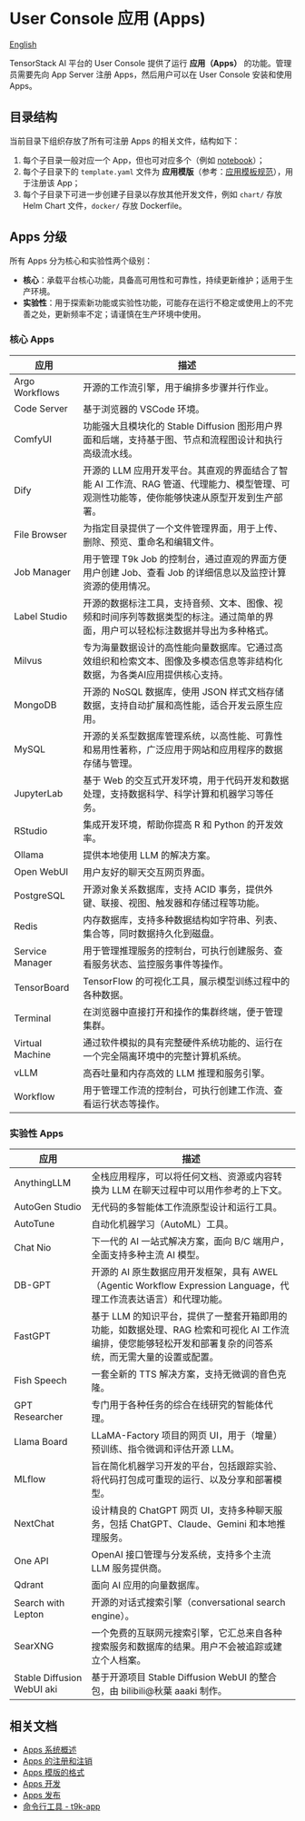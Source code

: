 # User Console 应用 (Apps)

[English](./README.md)

TensorStack AI 平台的 User Console 提供了运行 **应用（Apps）** 的功能。管理员需要先向 App Server 注册 Apps，然后用户可以在 User Console 安装和使用 Apps。

## 目录结构

当前目录下组织存放了所有可注册 Apps 的相关文件，结构如下：

1. 每个子目录一般对应一个 App，但也可对应多个（例如 [notebook](./notebook/)）；
2. 每个子目录下的 `template.yaml` 文件为 **应用模版**（参考：[应用模板规范](../docs/template.md)），用于注册该 App；
3. 每个子目录下可进一步创建子目录以存放其他开发文件，例如 `chart/` 存放 Helm Chart 文件，`docker/` 存放 Dockerfile。

## Apps 分级

所有 Apps 分为核心和实验性两个级别：

* **核心**：承载平台核心功能，具备高可用性和可靠性，持续更新维护；适用于生产环境。
* **实验性**：用于探索新功能或实验性功能，可能存在运行不稳定或使用上的不完善之处，更新频率不定；请谨慎在生产环境中使用。

### 核心 Apps

| 应用            | 描述                                                                                                                                        |
| --------------- | ------------------------------------------------------------------------------------------------------------------------------------------- |
| Argo Workflows  | 开源的工作流引擎，用于编排多步骤并行作业。                                                                                                  |
| Code Server     | 基于浏览器的 VSCode 环境。                                                                                                                  |
| ComfyUI         | 功能强大且模块化的 Stable Diffusion 图形用户界面和后端，支持基于图、节点和流程图设计和执行高级流水线。                                      |
| Dify            | 开源的 LLM 应用开发平台。其直观的界面结合了智能 AI 工作流、RAG 管道、代理能力、模型管理、可观测性功能等，使你能够快速从原型开发到生产部署。 |
| File Browser    | 为指定目录提供了一个文件管理界面，用于上传、删除、预览、重命名和编辑文件。                                                                  |
| Job Manager     | 用于管理 T9k Job 的控制台，通过直观的界面方便用户创建 Job、查看 Job 的详细信息以及监控计算资源的使用情况。                                  |
| Label Studio    | 开源的数据标注工具，支持音频、文本、图像、视频和时间序列等数据类型的标注。通过简单的界面，用户可以轻松标注数据并导出为多种格式。            |
| Milvus          | 专为海量数据设计的高性能向量数据库。它通过高效组织和检索文本、图像及多模态信息等非结构化数据，为各类AI应用提供核心支持。                    |
| MongoDB         | 开源的 NoSQL 数据库，使用 JSON 样式文档存储数据，支持自动扩展和高性能，适合开发云原生应用。                                                 |
| MySQL           | 开源的关系型数据库管理系统，以高性能、可靠性和易用性著称，广泛应用于网站和应用程序的数据存储与管理。                                        |
| JupyterLab      | 基于 Web 的交互式开发环境，用于代码开发和数据处理，支持数据科学、科学计算和机器学习等任务。                                                 |
| RStudio         | 集成开发环境，帮助你提高 R 和 Python 的开发效率。                                                                                           |
| Ollama          | 提供本地使用 LLM 的解决方案。                                                                                                               |
| Open WebUI      | 用户友好的聊天交互网页界面。                                                                                                                |
| PostgreSQL      | 开源对象关系数据库，支持 ACID 事务，提供外键、联接、视图、触发器和存储过程等功能。                                                          |
| Redis           | 内存数据库，支持多种数据结构如字符串、列表、集合等，同时数据持久化到磁盘。                                                                  |
| Service Manager | 用于管理推理服务的控制台，可执行创建服务、查看服务状态、监控服务事件等操作。                                                                |
| TensorBoard     | TensorFlow 的可视化工具，展示模型训练过程中的各种数据。                                                                                     |
| Terminal        | 在浏览器中直接打开和操作的集群终端，便于管理集群。                                                                                          |
| Virtual Machine | 通过软件模拟的具有完整硬件系统功能的、运行在一个完全隔离环境中的完整计算机系统。                                                            |
| vLLM            | 高吞吐量和内存高效的 LLM 推理和服务引擎。                                                                                                   |
| Workflow        | 用于管理工作流的控制台，可执行创建工作流、查看运行状态等操作。                                                                              |

### 实验性 Apps

| 应用                       | 描述                                                                                                                                                        |
| -------------------------- | ----------------------------------------------------------------------------------------------------------------------------------------------------------- |
| AnythingLLM                | 全栈应用程序，可以将任何文档、资源或内容转换为 LLM 在聊天过程中可以用作参考的上下文。                                                                       |
| AutoGen Studio             | 无代码的多智能体工作流原型设计和运行工具。                                                                                                                  |
| AutoTune                   | 自动化机器学习（AutoML）工具。                                                                                                                              |
| Chat Nio                   | 下一代的 AI 一站式解决方案，面向 B/C 端用户，全面支持多种主流 AI 模型。                                                                                     |
| DB-GPT                     | 开源的 AI 原生数据应用开发框架，具有 AWEL（Agentic Workflow Expression Language，代理工作流表达语言）和代理功能。                                           |
| FastGPT                    | 基于 LLM 的知识平台，提供了一整套开箱即用的功能，如数据处理、RAG 检索和可视化 AI 工作流编排，使您能够轻松开发和部署复杂的问答系统，而无需大量的设置或配置。 |
| Fish Speech                | 一套全新的 TTS 解决方案，支持无微调的音色克隆。                                                                                                             |
| GPT Researcher             | 专门用于各种任务的综合在线研究的智能体代理。                                                                                                                |
| Llama Board                | LLaMA-Factory 项目的网页 UI，用于（增量）预训练、指令微调和评估开源 LLM。                                                                                   |
| MLflow                     | 旨在简化机器学习开发的平台，包括跟踪实验、将代码打包成可重现的运行、以及分享和部署模型。                                                                    |
| NextChat                   | 设计精良的 ChatGPT 网页 UI，支持多种聊天服务，包括 ChatGPT、Claude、Gemini 和本地推理服务。                                                                 |
| One API                    | OpenAI 接口管理与分发系统，支持多个主流 LLM 服务提供商。                                                                                                    |
| Qdrant                     | 面向 AI 应用的向量数据库。                                                                                                                                  |
| Search with Lepton         | 开源的对话式搜索引擎（conversational search engine）。                                                                                                      |
| SearXNG                    | 一个免费的互联网元搜索引擎，它汇总来自各种搜索服务和数据库的结果。用户不会被追踪或建立个人档案。                                                            |
| Stable Diffusion WebUI aki | 基于开源项目 Stable Diffusion WebUI 的整合包，由 bilibili@秋葉 aaaki 制作。                                                                                 |

## 相关文档

* [Apps 系统概述](../docs/overview.md)
* [Apps 的注册和注销](../docs/register.md)
* [Apps 模版的格式](../docs/template.md)
* [Apps 开发](../docs/dev.md)
* [Apps 发布](../docs/release.md)
* [命令行工具 - t9k-app](../docs/appendix.md)
